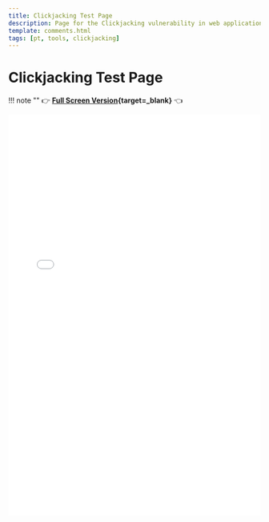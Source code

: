 ```yaml
---
title: Clickjacking Test Page
description: Page for the Clickjacking vulnerability in web applications testing tool.
template: comments.html
tags: [pt, tools, clickjacking]
---
```


# Clickjacking Test Page

!!! note ""
:point_right: **[Full Screen Version](/assets/pages/clickjacking/index.html){target=\_blank}** :point_left:

<div style="overflow: hidden;">
    <iframe title="ClickJacking Test Page" src="/assets/pages/clickjacking/" scrolling="no" style="border: 0px; height: 800px; margin-top: -0px; width:100%"></iframe>
</div>
